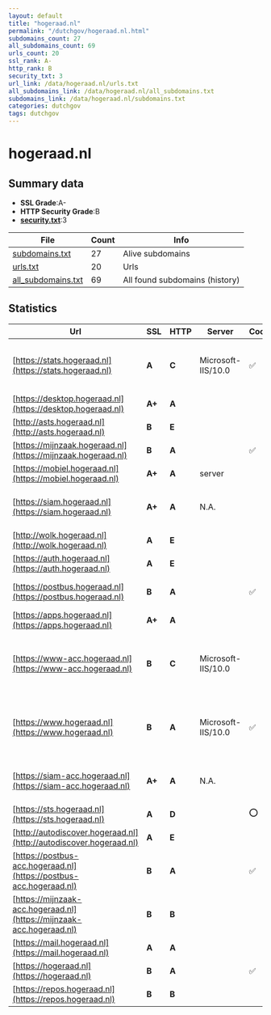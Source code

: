 ```yaml
---
layout: default
title: "hogeraad.nl"
permalink: "/dutchgov/hogeraad.nl.html"
subdomains_count: 27
all_subdomains_count: 69
urls_count: 20
ssl_rank: A-
http_rank: B
security_txt: 3
url_link: /data/hogeraad.nl/urls.txt
all_subdomains_link: /data/hogeraad.nl/all_subdomains.txt
subdomains_link: /data/hogeraad.nl/subdomains.txt
categories: dutchgov
tags: dutchgov
---
```



# hogeraad.nl
## Summary data


 - **SSL Grade**:A-
 - **HTTP Security Grade**:B
 - **[security.txt](https://www.digitaleoverheid.nl/nieuws/standaard-security-txt-nu-verplicht-voor-overheid/)**:3


| File       | Count | Info |
|------------|-------|------|
|[subdomains.txt](/DutchGovScope/data/hogeraad.nl/subdomains.txt)|27|Alive subdomains|
|[urls.txt](/DutchGovScope/data/hogeraad.nl/urls.txt)|20|Urls|
|[all_subdomains.txt](/DutchGovScope/data/hogeraad.nl/all_subdomains.txt)|69|All found subdomains (history)|


## Statistics


| Url | SSL | HTTP | Server | Cookie | HSTS | CORS | CTO | CSP | XFO | XXP | RP |FP| Tech |Title |
|--------|-------|-------|------|------|------|------|------|------|------|------|------|------|------|------|
|[https://stats.hogeraad.nl](https://stats.hogeraad.nl)| **A**| **C**|Microsoft-IIS/10.0|:white_check_mark: |:white_check_mark: | | |:warning: | | | :white_check_mark: | |HSTS IIS:10.0 PHP:8.2.22 Windows Server|Matomo › Error|
|[https://desktop.hogeraad.nl](https://desktop.hogeraad.nl)| **A+**| **A**|| |:white_check_mark: | | |:warning: | :white_check_mark: | :white_check_mark: | :white_check_mark: | :white_check_mark: |HSTS||
|[http://asts.hogeraad.nl](http://asts.hogeraad.nl)| **B**| **E**|| | | | | | | | :white_check_mark: | |||
|[https://mijnzaak.hogeraad.nl](https://mijnzaak.hogeraad.nl)| **B**| **A**||:white_check_mark: |:white_check_mark: | | |:warning: | :white_check_mark: | :white_check_mark: | :white_check_mark: | |HSTS|Object moved|
|[https://mobiel.hogeraad.nl](https://mobiel.hogeraad.nl)| **A+**| **A**|server| |:white_check_mark: | | | | :white_check_mark: | :white_check_mark: | :white_check_mark: | |HSTS|302 Found|
|[https://siam.hogeraad.nl](https://siam.hogeraad.nl)| **A+**| **A**|N.A.| |:white_check_mark: | | |:warning: | :white_check_mark: | :white_check_mark: | :white_check_mark: | |Bootstrap HSTS|Hoge Raad der Ne...|
|[http://wolk.hogeraad.nl](http://wolk.hogeraad.nl)| **A**| **E**|| | | | | | | | :white_check_mark: | |||
|[https://auth.hogeraad.nl](https://auth.hogeraad.nl)| **A**| **E**|| | | | | | | | :white_check_mark: | |||
|[https://postbus.hogeraad.nl](https://postbus.hogeraad.nl)| **B**| **A**||:white_check_mark: |:white_check_mark: | | |:warning: | :white_check_mark: | :white_check_mark: | :white_check_mark: | |HSTS Microsoft ASP.NET||
|[https://apps.hogeraad.nl](https://apps.hogeraad.nl)| **A+**| **A**|| |:white_check_mark: | | |:warning: | :white_check_mark: | :white_check_mark: | :white_check_mark: | :white_check_mark: |||
|[https://www-acc.hogeraad.nl](https://www-acc.hogeraad.nl)| **B**| **C**|Microsoft-IIS/10.0| |:white_check_mark: | | | | | | :white_check_mark: | |HSTS IIS:10.0 Microsoft ASP.NET Windows Server|Home - Hoge Raad|
|[https://www.hogeraad.nl](https://www.hogeraad.nl)| **B**| **A**|Microsoft-IIS/10.0|:white_check_mark: |:white_check_mark: | | | :white_check_mark:| :white_check_mark: | :white_check_mark: | :white_check_mark: | |HSTS IIS:10.0 Microsoft ASP.NET Windows Server|Home - Hoge Raad|
|[https://siam-acc.hogeraad.nl](https://siam-acc.hogeraad.nl)| **A+**| **A**|N.A.| |:white_check_mark: | | |:warning: | :white_check_mark: | :white_check_mark: | :white_check_mark: | |Bootstrap HSTS|Hoge Raad der Ne...|
|[https://sts.hogeraad.nl](https://sts.hogeraad.nl)| **A**| **D**||:o: | | | |:warning: | :white_check_mark: | :white_check_mark: | :white_check_mark: | |Basic||
|[http://autodiscover.hogeraad.nl](http://autodiscover.hogeraad.nl)| **A**| **E**|| | | | | | | | :white_check_mark: | |||
|[https://postbus-acc.hogeraad.nl](https://postbus-acc.hogeraad.nl)| **B**| **A**||:white_check_mark: |:white_check_mark: | | |:warning: | :white_check_mark: | :white_check_mark: | :white_check_mark: | |HSTS Microsoft ASP.NET||
|[https://mijnzaak-acc.hogeraad.nl](https://mijnzaak-acc.hogeraad.nl)| **B**| **B**|| |:white_check_mark: | | | | | | :white_check_mark: | |HSTS|Object moved|
|[https://mail.hogeraad.nl](https://mail.hogeraad.nl)| **A**| **A**|| | | | |:warning: | :white_check_mark: | :white_check_mark: | :white_check_mark: | :white_check_mark: |||
|[https://hogeraad.nl](https://hogeraad.nl)| **B**| **A**||:white_check_mark: |:white_check_mark: | | | :white_check_mark:| :white_check_mark: | :white_check_mark: | :white_check_mark: | |||
|[https://repos.hogeraad.nl](https://repos.hogeraad.nl)| **B**| **B**|| |:white_check_mark: | | | | | | :white_check_mark: | |HSTS||

